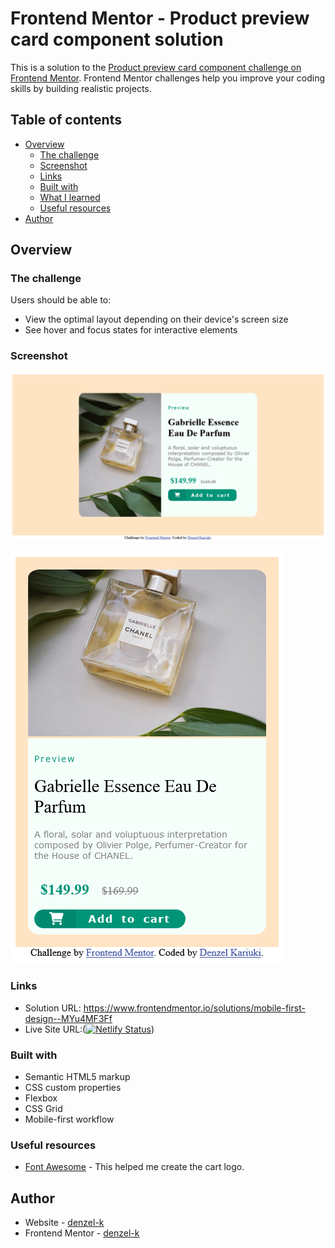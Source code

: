 # Frontend Mentor - Product preview card component solution

This is a solution to the [Product preview card component challenge on Frontend Mentor](https://www.frontendmentor.io/challenges/product-preview-card-component-GO7UmttRfa). Frontend Mentor challenges help you improve your coding skills by building realistic projects. 

## Table of contents

- [Overview](#overview)
  - [The challenge](#the-challenge)
  - [Screenshot](#screenshot)
  - [Links](#links)
  - [Built with](#built-with)
  - [What I learned](#what-i-learned)
  - [Useful resources](#useful-resources)
- [Author](#author)


## Overview

### The challenge

Users should be able to:

- View the optimal layout depending on their device's screen size
- See hover and focus states for interactive elements

### Screenshot

![](images/Product%20preview%20desktop.png)

![](images/Product%20preview%20mobile.png)

### Links

- Solution URL: https://www.frontendmentor.io/solutions/mobile-first-design--MYu4MF3Ff
- Live Site URL:([![Netlify Status](https://api.netlify.com/api/v1/badges/1f8d52e9-4f0e-4be1-a63f-ac1940321988/deploy-status)](https://app.netlify.com/sites/kariuki-d-product-preview-card-component/deploys))

### Built with

- Semantic HTML5 markup
- CSS custom properties
- Flexbox
- CSS Grid
- Mobile-first workflow



### Useful resources

- [Font Awesome](https://fontawesome.com/) - This helped me create the cart logo. 


## Author

- Website - [denzel-k](https://app.netlify.com/teams/denzel-k/overview)
- Frontend Mentor - [denzel-k](https://www.frontendmentor.io/profile/denzel-k)
